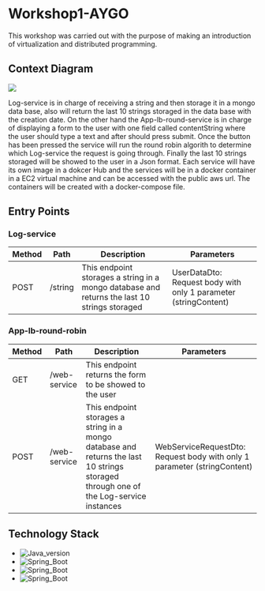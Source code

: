 # Workshop1-AYGO

This workshop was carried out with the purpose of making an introduction of virtualization and distributed programming.

## Context Diagram
<img src="https://lucid.app/publicSegments/view/7c67494f-0ca4-4345-a8be-523042ec4f8f/image.png">

Log-service is in charge of receiving a string and then storage it in a mongo data base, also will return the last 10 strings storaged in the data base with the creation date. On the other hand the App-lb-round-service is in charge of displaying a form to the user with one field called contentString where the user should type a text and after should press submit. Once the button has been pressed the service will run the round robin algorith to determine which Log-service the request is going through. Finally the last 10 strings storaged will be showed to the user in a Json format. Each service will have its own image in a dokcer Hub and the services will be in a docker container in a EC2 virtual machine and can be accessed with the public aws url. The containers will be created with a docker-compose file.

## Entry Points

### **Log-service**

| Method | Path               | Description          | Parameters                          |
|--------|--------------------|----------------------|-------------------------------------|
| POST   | /string            | This endpoint storages a string in a mongo database and returns the last 10 strings storaged | UserDataDto: Request body with only 1 parameter (stringContent)|

### **App-lb-round-robin**

| Method | Path               | Description          | Parameters                          |
|--------|--------------------|----------------------|-------------------------------------|
| GET   | /web-service            | This endpoint returns the form to be showed to the user | |
| POST   | /web-service            | This endpoint storages a string in a mongo database and returns the last 10 strings storaged through one of the Log-service instances| WebServiceRequestDto: Request body with only 1 parameter (stringContent)|

## Technology Stack

- ![Java_version](https://img.shields.io/badge/Java-17-lightgrey)
- ![Spring_Boot](https://img.shields.io/badge/SpringBoot-2.7.4-green)
- ![Spring_Boot](https://img.shields.io/badge/Mongo-4.0.8-green)
- ![Spring_Boot](https://img.shields.io/badge/Docker-20.10.17-blue)


